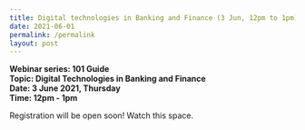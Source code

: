 ```yaml
---
title: Digital technologies in Banking and Finance (3 Jun, 12pm to 1pm)
date: 2021-06-01
permalink: /permalink
layout: post
---
```



**Webinar series: 101 Guide </br>
Topic: Digital Technologies in Banking and Finance</br> 
Date: 3 June 2021, Thursday</br>
Time: 12pm - 1pm**

Registration will be open soon! Watch this space. 